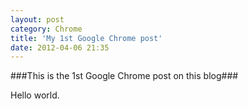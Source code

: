 ```yaml
---
layout: post
category: Chrome
title: 'My 1st Google Chrome post'
date: 2012-04-06 21:35
---
```

###This is the 1st Google Chrome post on this blog###

Hello world.


